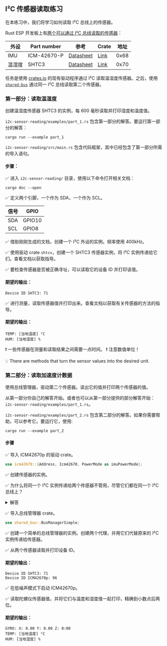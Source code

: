 ## I²C 传感器读取练习

在本练习中，我们将学习如何读取 I²C 总线上的传感器。


Rust ESP 开发板上有[两个可以通过 I²C 总线读取的传感器](https://github.com/esp-rs/esp-rust-board#i2c-peripherals)：


| 外设                | Part number  | 参考                                                                   | Crate | 地址 |
|---------------------------|--------------|-----------------------------------------------------------------------------|-------|---------|
| IMU                       | ICM-42670-P  | [Datasheet](https://invensense.tdk.com/wp-content/uploads/2021/07/DS-000451-ICM-42670-P-v1.0.pdf) | [Link](https://crates.io/crates/icm42670) | 0x68 |
| 温湿度  | SHTC3        | [Datasheet](https://datasheetspdf.com/pdf-file/1372109/Sensirion/SHTC3/1) | [Link](https://crates.io/crates/shtcx) | 0x70 |


任务是使用 [crates.io](https://crates.io/) 的现有驱动程序通过 I²C 读取温湿度传感器。之后，使用 [`shared-bus`](https://crates.io/crates/shared-bus) 通过同一 I²C 总线读取第二个传感器。

### 第一部分：读取温湿度

创建温湿度传感器 SHTC3 的实例，每 600 毫秒读取并打印湿度和温度值。

`i2c-sensor-reading/examples/part_1.rs` 包含第一部分的解答。要运行第一部分的解答：

```console
cargo run --example part_1
```

`i2c-sensor-reading/src/main.rs` 包含代码框架，其中已经包含了第一部分所需的导入语句。

#### 步骤：

✅ 进入 `i2c-sensor-reading/` 目录，使用以下命令打开相关文档：

```console
cargo doc --open
```

✅ 定义两个引脚，一个作为 SDA，一个作为 SCL。

| 信号 | GPIO   |
| ------ | ------ |
| SDA    | GPIO10 |
| SCL    | GPIO8  |

✅ 借助刚刚生成的文档，创建一个 I²C 外设的实例。频率使用 400kHz。

✅ 使用驱动 crate `shtcx`，创建一个 SHTC3 传感器实例，将 I²C 实例传递给它们。查看文档以获取指导。

✅ 要检查传感器是否被正确寻址，可以读取它的设备 ID 并打印该值。

#### 期望的输出：
```console
Device ID SHTC3: 71
```

✅ 进行测量，读取传感器值并打印出来。查看文档以获取有关传感器的方法的指导。

#### 期望的输出：

```console
TEMP: [当地温度] °C
HUM: [当地湿度] %
```

❗ 一些传感器在测量和读取结果之间需要一点时间。
❗ 注意数值单位！

💡 There are methods that turn the sensor values into the desired unit.

### 第二部分：读取加速度计数据

使用总线管理器，驱动第二个传感器。读出它的值并打印两个传感器的值。


从第一部分你自己的解答开始。或者也可以从第一部分提供的部分解答开始：`i2c-sensor-reading/examples/part_1.rs`。

`i2c-sensor-reading/examples/part_2.rs` 包含第二部分的解答。如果你需要帮助，可以参考它。要运行它，使用:

```console
cargo run --example part_2
```

#### 步骤

✅ 导入 ICM42670p 的驱动 crate。

```rust
use icm42670::{Address, Icm42670, PowerMode as imuPowerMode};
```

✅ 创建传感器的实例。


✅ 为什么将同一个 I²C 实例传递给两个传感器不管用，尽管它们都在同一个 I²C 总线上？

<details>
  <summary>解答</summary>

这是一个所有权问题。内存中的每个位置都需要归某物所有。如果我们将 I²C 总线传递给 SHTC3，则该传感器拥有 I²C 总线。且它不能再由另一个传感器拥有，借用也是不可能的，因为 I²C 总线需要可变，两个传感器都需要能够改变它。我们通过引入总线管理器来解决这个问题，该管理器创建多个 I²C 总线的代理。这些代理可以由相应的传感器拥有。
</details>

✅ 导入总线管理器 crate。

```rust
use shared_bus::BusManagerSimple;
```

✅ 创建一个简单的总线管理器的实例。创建两个代理，并用它们代替原来的 I²C 实例传递给传感器。

✅ 从两个传感器读取并打印设备 ID。

#### 期望的输出：
```console
Device ID SHTC3: 71
Device ID ICM42670p: 96
```

✅ 在低噪声模式下启动 ICM42670p。

✅ 读取陀螺仪传感器值，并将它们与温度和湿度值一起打印，精确到小数点后两位。

#### 期望的输出：

```console
GYRO: X: 0.00 Y: 0.00 Z: 0:00
TEMP: [当地温度] °C
HUM: [当地湿度] %
```